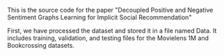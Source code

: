 This is the source code for the paper "Decoupled Positive and Negative Sentiment Graphs Learning for Implicit Social Recommendation"

First, we have processed the dataset and stored it in a file named Data. It includes training, validation, and testing files for the Movielens 1M and Bookcrossing datasets.
